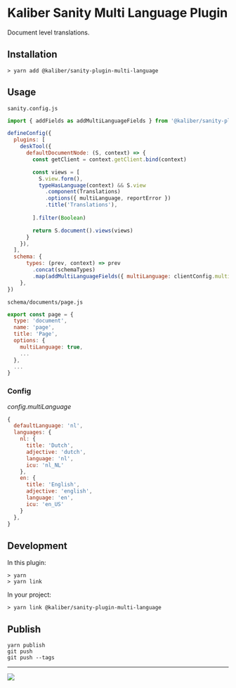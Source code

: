 # Kaliber Sanity Multi Language Plugin

Document level translations.

## Installation

```
> yarn add @kaliber/sanity-plugin-multi-language
```

## Usage

`sanity.config.js`

```js
import { addFields as addMultiLanguageFields } from '@kaliber/sanity-plugin-multi-language'

defineConfig({
  plugins: [
    deskTool({
      defaultDocumentNode: (S, context) => {
        const getClient = context.getClient.bind(context)

        const views = [
          S.view.form(),
          typeHasLanguage(context) && S.view
            .component(Translations)
            .options({ multiLanguage, reportError })
            .title('Translations'),
          
        ].filter(Boolean)

        return S.document().views(views)
      }
    }),
  ],
  schema: {
      types: (prev, context) => prev
        .concat(schemaTypes)
        .map(addMultiLanguageFields({ multiLanguage: clientConfig.multiLanguage, reportError })),
    },
})
```


`schema/documents/page.js`

```js
export const page = {
  type: 'document',
  name: 'page',
  title: 'Page',
  options: {
    multiLanguage: true,
    ...
  },
  ...
}
```

### Config
_config.multiLanguage_
```js
{
  defaultLanguage: 'nl',
  languages: {
    nl: {
      title: 'Dutch',
      adjective: 'dutch',
      language: 'nl',
      icu: 'nl_NL'
    },
    en: {
      title: 'English',
      adjective: 'english',
      language: 'en',
      icu: 'en_US'
    }
  },
}
```

## Development

In this plugin:
```
> yarn
> yarn link
```

In your project:
```
> yarn link @kaliber/sanity-plugin-multi-language 
```

## Publish

```
yarn publish
git push
git push --tags
```
---
![](https://media.giphy.com/media/3orif0Pxk3I4WQj46k/giphy.gif)
